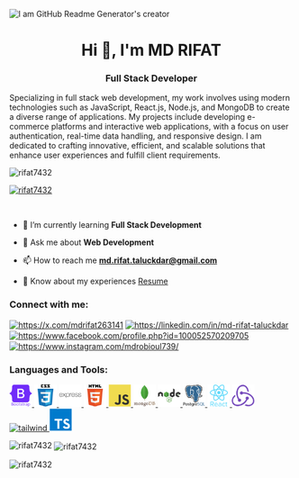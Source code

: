 ![I am GitHub Readme Generator's creator](https://i.ibb.co/0GRgpQm/linkedin-banar.jpg)
<h1 align="center">Hi 👋, I'm MD RIFAT</h1>
<h3 align="center">Full Stack Developer</h3>
<p>Specializing in full stack web development, my work involves using modern technologies such as JavaScript, React.js, Node.js, and MongoDB to create a diverse range of applications. My projects include developing e-commerce platforms and interactive web applications, with a focus on user authentication, real-time data handling, and responsive design. I am dedicated to crafting innovative, efficient, and scalable solutions that enhance user experiences and fulfill client requirements.</p>
<p align="left"> <img src="https://komarev.com/ghpvc/?username=rifat7432&label=Profile%20views&color=0e75b6&style=flat" alt="rifat7432" /> </p>

<p align="left"> <a href="https://github.com/ryo-ma/github-profile-trophy"><img src="https://github-profile-trophy.vercel.app/?username=rifat7432" alt="rifat7432" /></a> </p>

<p align="left"> <a href="https://twitter.com/" target="blank"><img src="https://img.shields.io/twitter/follow/?logo=twitter&style=for-the-badge" alt="" /></a> </p>

- 🌱 I’m currently learning **Full Stack Development**

- 💬 Ask me about **Web Development**

- 📫 How to reach me **md.rifat.taluckdar@gmail.com**

- 📄 Know about my experiences [Resume](https://drive.google.com/file/d/1lzjmgczmfNrY51MCnmI-_TPZQF8ImDZS/view?usp=sharing)

<h3 align="left">Connect with me:</h3>
<p align="left">
<a href="https://x.com/mdrifat263141" target="blank">
  <img align="center" src="https://raw.githubusercontent.com/rahuldkjain/github-profile-readme-generator/master/src/images/icons/Social/twitter.svg" alt="https://x.com/mdrifat263141" height="30" width="40" /></a>
<a href="https://linkedin.com/in/md-rifat-taluckdar" target="blank">
  <img align="center" src="https://raw.githubusercontent.com/rahuldkjain/github-profile-readme-generator/master/src/images/icons/Social/linked-in-alt.svg" alt="https://linkedin.com/in/md-rifat-taluckdar" height="30" width="40" /></a>
<a href="https://www.facebook.com/profile.php?id=100052570209705" target="blank">
  <img align="center" src="https://raw.githubusercontent.com/rahuldkjain/github-profile-readme-generator/master/src/images/icons/Social/facebook.svg" alt="https://www.facebook.com/profile.php?id=100052570209705" height="30" width="40" /></a>
<a href="https://www.instagram.com/mdrobioul739/" target="blank">
  <img align="center" src="https://raw.githubusercontent.com/rahuldkjain/github-profile-readme-generator/master/src/images/icons/Social/instagram.svg" alt="https://www.instagram.com/mdrobioul739/" height="30" width="40" /></a>
</p>

<h3 align="left">Languages and Tools:</h3>
<p align="left"> <a href="https://getbootstrap.com" target="_blank" rel="noreferrer"> <img src="https://raw.githubusercontent.com/devicons/devicon/master/icons/bootstrap/bootstrap-plain-wordmark.svg" alt="bootstrap" width="40" height="40"/> </a> <a href="https://www.w3schools.com/css/" target="_blank" rel="noreferrer"> <img src="https://raw.githubusercontent.com/devicons/devicon/master/icons/css3/css3-original-wordmark.svg" alt="css3" width="40" height="40"/> </a> <a href="https://expressjs.com" target="_blank" rel="noreferrer"> <img src="https://raw.githubusercontent.com/devicons/devicon/master/icons/express/express-original-wordmark.svg" alt="express" width="40" height="40"/> </a> <a href="https://www.w3.org/html/" target="_blank" rel="noreferrer"> <img src="https://raw.githubusercontent.com/devicons/devicon/master/icons/html5/html5-original-wordmark.svg" alt="html5" width="40" height="40"/> </a> <a href="https://developer.mozilla.org/en-US/docs/Web/JavaScript" target="_blank" rel="noreferrer"> <img src="https://raw.githubusercontent.com/devicons/devicon/master/icons/javascript/javascript-original.svg" alt="javascript" width="40" height="40"/> </a> <a href="https://www.mongodb.com/" target="_blank" rel="noreferrer"> <img src="https://raw.githubusercontent.com/devicons/devicon/master/icons/mongodb/mongodb-original-wordmark.svg" alt="mongodb" width="40" height="40"/> </a> <a href="https://nodejs.org" target="_blank" rel="noreferrer"> <img src="https://raw.githubusercontent.com/devicons/devicon/master/icons/nodejs/nodejs-original-wordmark.svg" alt="nodejs" width="40" height="40"/> </a> <a href="https://www.postgresql.org" target="_blank" rel="noreferrer"> <img src="https://raw.githubusercontent.com/devicons/devicon/master/icons/postgresql/postgresql-original-wordmark.svg" alt="postgresql" width="40" height="40"/> </a> <a href="https://reactjs.org/" target="_blank" rel="noreferrer"> <img src="https://raw.githubusercontent.com/devicons/devicon/master/icons/react/react-original-wordmark.svg" alt="react" width="40" height="40"/> </a> <a href="https://redux.js.org" target="_blank" rel="noreferrer"> <img src="https://raw.githubusercontent.com/devicons/devicon/master/icons/redux/redux-original.svg" alt="redux" width="40" height="40"/> </a> <a href="https://tailwindcss.com/" target="_blank" rel="noreferrer"> <img src="https://www.vectorlogo.zone/logos/tailwindcss/tailwindcss-icon.svg" alt="tailwind" width="40" height="40"/> </a> <a href="https://www.typescriptlang.org/" target="_blank" rel="noreferrer"> <img src="https://raw.githubusercontent.com/devicons/devicon/master/icons/typescript/typescript-original.svg" alt="typescript" width="40" height="40"/> </a> </p>

<p><img align="left" src="https://github-readme-stats.vercel.app/api/top-langs?username=rifat7432&show_icons=true&locale=en&layout=compact" alt="rifat7432" /></p>

<p>&nbsp;<img align="center" src="https://github-readme-stats.vercel.app/api?username=rifat7432&show_icons=true&locale=en" alt="rifat7432" /></p>

<p><img align="center" src="https://github-readme-streak-stats.herokuapp.com/?user=rifat7432&" alt="rifat7432" /></p>
